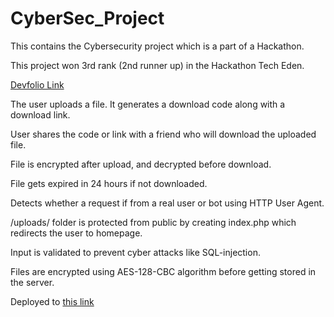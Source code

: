 # CyberSec_Project
This contains the Cybersecurity project which is a part of a Hackathon.

This project won 3rd rank (2nd runner up) in the Hackathon Tech Eden.

[Devfolio Link](https://devfolio.co/submissions/sendas-d94a)

The user uploads a file. It generates a download code along with a download link.

User shares the code or link with a friend who will download the uploaded file.

File is encrypted after upload, and decrypted before download.

File gets expired in 24 hours if not downloaded.

Detects whether a request if from a real user or bot using HTTP User Agent.

/uploads/ folder is protected from public by creating index.php which redirects the user to homepage.

Input is validated to prevent cyber attacks like SQL-injection.

Files are encrypted using AES-128-CBC algorithm before getting stored in the server.


Deployed to 
[this link](http://sendas.totalh.net/)
